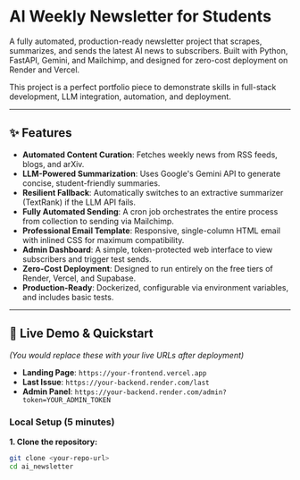 # AI Weekly Newsletter for Students

A fully automated, production-ready newsletter project that scrapes, summarizes, and sends the latest AI news to subscribers. Built with Python, FastAPI, Gemini, and Mailchimp, and designed for zero-cost deployment on Render and Vercel.

This project is a perfect portfolio piece to demonstrate skills in full-stack development, LLM integration, automation, and deployment.



***

## ✨ Features

-   **Automated Content Curation**: Fetches weekly news from RSS feeds, blogs, and arXiv.
-   **LLM-Powered Summarization**: Uses Google's Gemini API to generate concise, student-friendly summaries.
-   **Resilient Fallback**: Automatically switches to an extractive summarizer (TextRank) if the LLM API fails.
-   **Fully Automated Sending**: A cron job orchestrates the entire process from collection to sending via Mailchimp.
-   **Professional Email Template**: Responsive, single-column HTML email with inlined CSS for maximum compatibility.
-   **Admin Dashboard**: A simple, token-protected web interface to view subscribers and trigger test sends.
-   **Zero-Cost Deployment**: Designed to run entirely on the free tiers of Render, Vercel, and Supabase.
-   **Production-Ready**: Dockerized, configurable via environment variables, and includes basic tests.

***

## 🚀 Live Demo & Quickstart

*(You would replace these with your live URLs after deployment)*
-   **Landing Page**: `https://your-frontend.vercel.app`
-   **Last Issue**: `https://your-backend.render.com/last`
-   **Admin Panel**: `https://your-backend.render.com/admin?token=YOUR_ADMIN_TOKEN`

### Local Setup (5 minutes)

**1. Clone the repository:**

```bash
git clone <your-repo-url>
cd ai_newsletter
